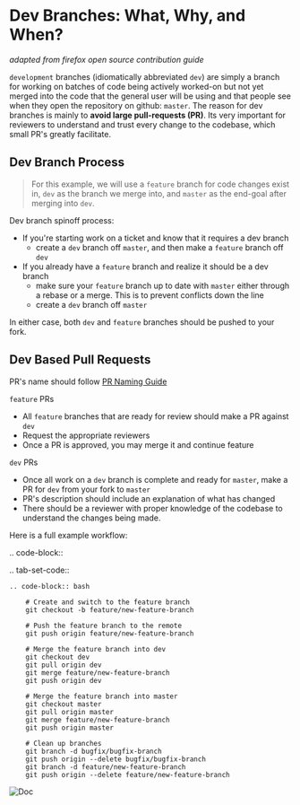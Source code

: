 # Dev Branches: What, Why, and When?

*adapted from firefox open source contribution guide*

`development` branches (idiomatically abbreviated `dev`) are simply a branch for working on batches of code being actively worked-on but not yet merged into the code that the general user will be using and that people see when they open the repository on github: `master`.
The reason for dev branches is mainly to **avoid large pull-requests (PR)**. Its very important for reviewers to understand and trust every change to the codebase, which small PR's greatly facilitate.

## Dev Branch Process

> For this example, we will use a `feature` branch for code changes exist in, `dev` as the branch we merge into, and `master` as the end-goal after merging into `dev`.

Dev branch spinoff process:
- If you're starting work on a ticket and know that it requires a dev branch
    - create a `dev` branch off `master`, and then make a `feature` branch off `dev`
- If you already have a `feature` branch and realize it should be a dev branch
    - make sure your `feature` branch up to date with `master` either through a rebase or a merge. This is to prevent conflicts down the line
    - create a `dev` branch off `master`

In either case, both `dev` and `feature` branches should be pushed to your fork.

## Dev Based Pull Requests

PR's name should follow [PR Naming Guide](https://millerbrainobservatory.github.io/user_guide/gh_pr_naming.html)

`feature` PRs
- All `feature` branches that are ready for review should make a PR against `dev`
- Request the appropriate reviewers
- Once a PR is approved, you may merge it and continue feature

`dev` PRs
- Once all work on a `dev` branch is complete and ready for `master`, make a PR for `dev` from your fork to `master`
- PR's description should include an explanation of what has changed
- There should be a reviewer with proper knowledge of the codebase to understand the changes being made.

Here is a full example workflow:

.. code-block::

.. tab-set-code::

    .. code-block:: bash

        # Create and switch to the feature branch
        git checkout -b feature/new-feature-branch

        # Push the feature branch to the remote
        git push origin feature/new-feature-branch

        # Merge the feature branch into dev
        git checkout dev
        git pull origin dev
        git merge feature/new-feature-branch
        git push origin dev

        # Merge the feature branch into master
        git checkout master
        git pull origin master
        git merge feature/new-feature-branch
        git push origin master

        # Clean up branches
        git branch -d bugfix/bugfix-branch
        git push origin --delete bugfix/bugfix-branch
        git branch -d feature/new-feature-branch
        git push origin --delete feature/new-feature-branch


![Doc](https://github.com/MillerBrainObservatory/static-assets/blob/master/img/version_control/gh_actions_workflows.png)
